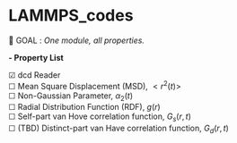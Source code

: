 # LAMMPS_codes

🐸 GOAL : *One module, all properties.*

**- Property List**  
  
☑︎ dcd Reader  
☐ Mean Square Displacement (MSD), $<r^2(t)>$  
☐ Non-Gaussian Parameter, $\alpha_2(t)$  
☐ Radial Distribution Function (RDF), $g(r)$  
☐ Self-part van Hove correlation function, $G_s(r,t)$  
☐ (TBD) Distinct-part van Have correlation function, $G_d(r,t)$  
